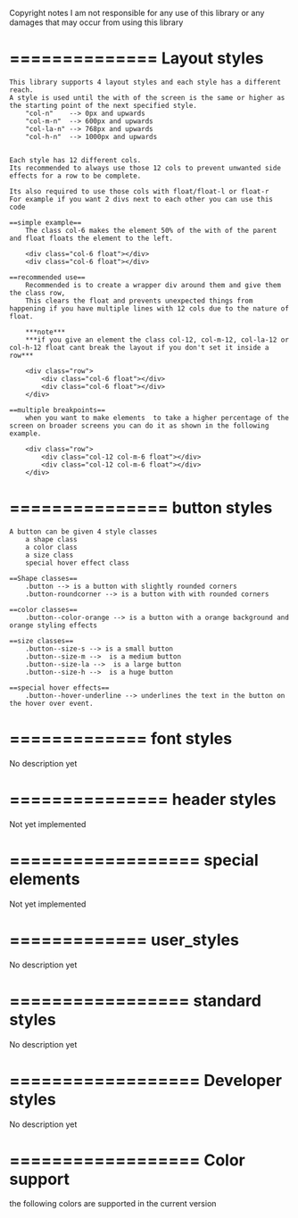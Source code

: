 Copyright notes
I am not responsible for any use of this library or any damages that may occur from using this library

==============
Layout styles
==============
    This library supports 4 layout styles and each style has a different reach.
    A style is used until the with of the screen is the same or higher as the starting point of the next specified style.
        "col-n"    --> 0px and upwards
        "col-m-n"  --> 600px and upwards
        "col-la-n" --> 768px and upwards
        "col-h-n"  --> 1000px and upwards


    Each style has 12 different cols.
    Its recommended to always use those 12 cols to prevent unwanted side effects for a row to be complete.

    Its also required to use those cols with float/float-l or float-r
    For example if you want 2 divs next to each other you can use this code

    ==simple example==
        The class col-6 makes the element 50% of the with of the parent and float floats the element to the left.

        <div class="col-6 float"></div>
        <div class="col-6 float"></div>

    ==recommended use==
        Recommended is to create a wrapper div around them and give them the class row,
        This clears the float and prevents unexpected things from happening if you have multiple lines with 12 cols due to the nature of float.

        ***note***
        ***if you give an element the class col-12, col-m-12, col-la-12 or col-h-12 float cant break the layout if you don't set it inside a row***

        <div class="row">
            <div class="col-6 float"></div>
            <div class="col-6 float"></div>
        </div>

    ==multiple breakpoints==
        when you want to make elements  to take a higher percentage of the screen on broader screens you can do it as shown in the following example.

        <div class="row">
            <div class="col-12 col-m-6 float"></div>
            <div class="col-12 col-m-6 float"></div>
        </div>

===============
 button styles
===============
    A button can be given 4 style classes
        a shape class
        a color class
        a size class
        special hover effect class

    ==Shape classes==
        .button --> is a button with slightly rounded corners
        .button-roundcorner --> is a button with with rounded corners

    ==color classes==
        .button--color-orange --> is a button with a orange background and orange styling effects

    ==size classes==
        .button--size-s --> is a small button
        .button--size-m -->  is a medium button
        .button--size-la -->  is a large button
        .button--size-h -->  is a huge button

    ==special hover effects==
        .button--hover-underline --> underlines the text in the button on the hover over event.

=============
 font styles
=============
 No description yet



===============
 header styles
===============
 Not yet implemented



==================
 special elements
==================
 Not yet implemented



=============
 user_styles
=============
 No description yet



=================
 standard styles
=================
 No description yet



==================
 Developer styles
==================
 No description yet


==================
 Color support
==================
 the following colors are supported in the current version
 
